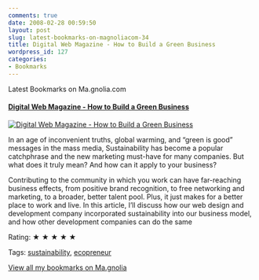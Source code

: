 ```yaml
---
comments: true
date: 2008-02-28 00:59:50
layout: post
slug: latest-bookmarks-on-magnoliacom-34
title: Digital Web Magazine - How to Build a Green Business
wordpress_id: 127
categories:
- Bookmarks
---
```


Latest Bookmarks on Ma.gnolia.com

#### [Digital Web Magazine	 - How to Build a Green Business	](http://www.digital-web.com/articles/how_to_build_a_green_business/)

[![Digital Web Magazine	 - How to Build a Green Business	](http://ma.gnolia.com/bookmarks/vrachiga/thumbnail/160)](http://www.digital-web.com/articles/how_to_build_a_green_business/)

In an age of inconvenient truths, global warming, and “green is good” messages in the mass media, Sustainability has become a popular catchphrase and the new marketing must-have for many companies. But what does it truly mean? And how can it apply to your business?

Contributing to the community in which you work can have far-reaching business effects, from positive brand recognition, to free networking and marketing, to a broader, better talent pool. Plus, it just makes for a better place to work and live.
In this article, I’ll discuss how our web design and development company incorporated sustainability into our business model, and how other development companies can do the same

Rating: ★ ★ ★ ★ ★

Tags: [sustainability](http://ma.gnolia.com/people/ivanoats/tags/sustainability), [ecopreneur](http://ma.gnolia.com/people/ivanoats/tags/ecopreneur)

[View all my bookmarks on Ma.gnolia](http://ma.gnolia.com/people/ivanoats/bookmarks)

